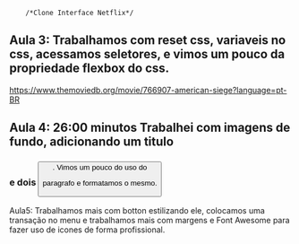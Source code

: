 		/*Clone Interface Netflix*/

Aula 3:
Trabalhamos com reset css, variaveis no css,
acessamos seletores, e vimos um pouco da propriedade
flexbox do css.
--------------------------------------------------------------------
https://www.themoviedb.org/movie/766907-american-siege?language=pt-BR

Aula 4:  26:00 minutos
Trabalhei com imagens de fundo, adicionando um titulo <h3> e dois <button>.
Vimos um pouco do uso do <p> paragrafo e formatamos o mesmo.
---------------------------------------------------------------------

Aula5:
Trabalhamos mais com botton estilizando ele, colocamos uma transação no menu e trabalhamos mais com margens e Font Awesome para fazer uso de icones de forma profissional.